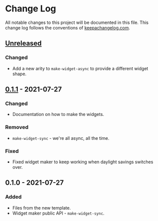 # Change Log
All notable changes to this project will be documented in this file. This change log follows the conventions of [keepachangelog.com](http://keepachangelog.com/).

## [Unreleased]
### Changed
- Add a new arity to `make-widget-async` to provide a different widget shape.

## [0.1.1] - 2021-07-27
### Changed
- Documentation on how to make the widgets.

### Removed
- `make-widget-sync` - we're all async, all the time.

### Fixed
- Fixed widget maker to keep working when daylight savings switches over.

## 0.1.0 - 2021-07-27
### Added
- Files from the new template.
- Widget maker public API - `make-widget-sync`.

[Unreleased]: https://github.com/your-name/cartao-credito-nubank/compare/0.1.1...HEAD
[0.1.1]: https://github.com/your-name/cartao-credito-nubank/compare/0.1.0...0.1.1
